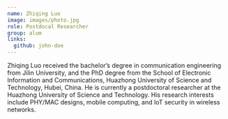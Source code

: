 ```yaml
---
name: Zhiqing Luo
image: images/photo.jpg
role: Postdocal Researcher
group: alum
links:
  github: john-doe
---
```


Zhiqing Luo received the bachelor’s degree in communication engineering from Jilin University, and the PhD degree from the School of Electronic Information and Communications, Huazhong University of Science and Technology, Hubei, China. He is currently a postdoctoral researcher at the Huazhong University of Science and Technology. His research interests include PHY/MAC designs, mobile computing, and IoT security in wireless networks.
